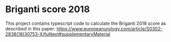 # Briganti score 2018

This project contains typescript code to calculate the Briganti 2018 score as described in this paper: <https://www.europeanurology.com/article/S0302-2838(18)30753-X/fulltext#supplementaryMaterial>
